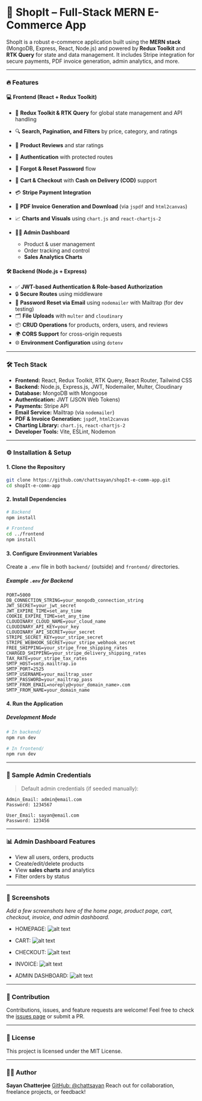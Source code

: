 # 🛒 ShopIt – Full-Stack MERN E-Commerce App

ShopIt is a robust e-commerce application built using the **MERN stack** (MongoDB, Express, React, Node.js) and powered by **Redux Toolkit** and **RTK Query** for state and data management. It includes Stripe integration for secure payments, PDF invoice generation, admin analytics, and more.

---

### 🔥 Features

#### 💻 Frontend (React + Redux Toolkit)

- 🚀 **Redux Toolkit & RTK Query** for global state management and API handling
- 🔍 **Search, Pagination, and Filters** by price, category, and ratings
- 📓 **Product Reviews** and star ratings
- 🔐 **Authentication** with protected routes
- 🔁 **Forgot & Reset Password** flow
- 🛒 **Cart & Checkout** with **Cash on Delivery (COD)** support
- 💳 **Stripe Payment Integration**
- 📄 **PDF Invoice Generation and Download** (via `jspdf` and `html2canvas`)
- 📈 **Charts and Visuals** using `chart.js` and `react-chartjs-2`
- 🧑‍💼 **Admin Dashboard**

  - Product & user management
  - Order tracking and control
  - **Sales Analytics Charts**

#### 🛠 Backend (Node.js + Express)

- ✅ **JWT-based Authentication & Role-based Authorization**
- 🔒 **Secure Routes** using middleware
- 📧 **Password Reset via Email** using `nodemailer` with Mailtrap (for dev testing)
- 🗂️ **File Uploads** with `multer` and `cloudinary`
- 📦 **CRUD Operations** for products, orders, users, and reviews
- 🌍 **CORS Support** for cross-origin requests
- 🌐 **Environment Configuration** using `dotenv`

---

### 🛠️ Tech Stack

- **Frontend:** React, Redux Toolkit, RTK Query, React Router, Tailwind CSS
- **Backend:** Node.js, Express.js, JWT, Nodemailer, Multer, Cloudinary
- **Database:** MongoDB with Mongoose
- **Authentication:** JWT (JSON Web Tokens)
- **Payments:** Stripe API
- **Email Service:** Mailtrap (via `nodemailer`)
- **PDF & Invoice Generation:** `jspdf`, `html2canvas`
- **Charting Library:** `chart.js`, `react-chartjs-2`
- **Developer Tools:** Vite, ESLint, Nodemon

---

### ⚙️ Installation & Setup

#### 1. Clone the Repository

```bash
git clone https://github.com/chattsayan/shopIt-e-comm-app.git
cd shopIt-e-comm-app
```

#### 2. Install Dependencies

```bash
# Backend
npm install

# Frontend
cd ../frontend
npm install
```

#### 3. Configure Environment Variables

Create a `.env` file in both `backend/` (outside) and `frontend/` directories.

##### Example `.env` for Backend

```env
PORT=5000
DB_CONNECTION_STRING=your_mongodb_connection_string
JWT_SECRET=your_jwt_secret
JWT_EXPIRE_TIME=set_any_time
COOKIE_EXPIRE_TIME=set_any_time
CLOUDINARY_CLOUD_NAME=your_cloud_name
CLOUDINARY_API_KEY=your_key
CLOUDINARY_API_SECRET=your_secret
STRIPE_SECRET_KEY=your_stripe_secret
STRIPE_WEBHOOK_SECRET=your_stripe_webhook_secret
FREE_SHIPPING=your_stripe_free_shipping_rates
CHARGED_SHIPPING=your_stripe_delivery_shipping_rates
TAX_RATE=your_stripe_tax_rates
SMTP_HOST=smtp.mailtrap.io
SMTP_PORT=2525
SMTP_USERNAME=your_mailtrap_user
SMTP_PASSWORD=your_mailtrap_pass
SMTP_FROM_EMAIL=noreply@<your_domain_name>.com
SMTP_FROM_NAME=your_domain_name
```

#### 4. Run the Application

##### Development Mode

```bash
# In backend/
npm run dev

# In frontend/
npm run dev
```

---

### 🧰 Sample Admin Credentials

> Default admin credentials (if seeded manually):

```
Admin_Email: admin@email.com
Password: 1234567

User_Email: sayan@email.com
Password: 123456
```

---

### 📊 Admin Dashboard Features

- View all users, orders, products
- Create/edit/delete products
- View **sales charts** and analytics
- Filter orders by status

---

### 📸 Screenshots

_Add a few screenshots here of the home page, product page, cart, checkout, invoice, and admin dashboard._

- HOMEPAGE:
  ![alt text](image.png)

- CART:
  ![alt text](image-1.png)

- CHECKOUT:
  ![alt text](image-5.png)

- INVOICE:
  ![alt text](image-6.png)

- ADMIN DASHBOARD:
  ![alt text](image-7.png)

---

### 🤝 Contribution

Contributions, issues, and feature requests are welcome!
Feel free to check the [issues page](https://github.com/chattsayan/shopIt-e-comm-app/issues) or submit a PR.

---

### 📜 License

This project is licensed under the MIT License.

---

### 🙋‍♂️ Author

**Sayan Chatterjee**
[GitHub: @chattsayan](https://github.com/chattsayan)
Reach out for collaboration, freelance projects, or feedback!
